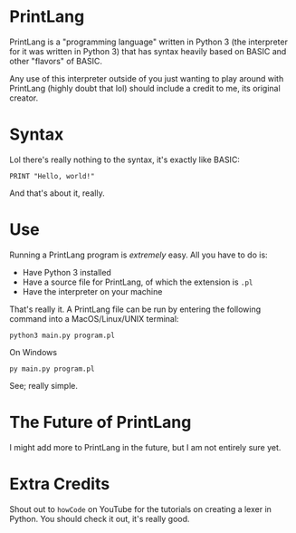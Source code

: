 # PrintLang

PrintLang is a "programming language" written in Python 3 (the interpreter for it was written in Python 3) that has syntax heavily based on 
BASIC and other "flavors" of BASIC.

Any use of this interpreter outside of you just wanting to play around with PrintLang (highly doubt that lol) should include a credit to me, its original creator.

# Syntax

Lol there's really nothing to the syntax, it's exactly like BASIC:
```bas
PRINT "Hello, world!"
```
And that's about it, really.

# Use

Running a PrintLang program is *extremely* easy. All you have to do is:
  - Have Python 3 installed
  - Have a source file for PrintLang, of which the extension is `.pl`
  - Have the interpreter on your machine

That's really it. A PrintLang file can be run by entering the following command into a MacOS/Linux/UNIX terminal:
```
python3 main.py program.pl
```
On Windows
```
py main.py program.pl
```
See; really simple.

# The Future of PrintLang

I might add more to PrintLang in the future, but I am not entirely sure yet.

# Extra Credits

Shout out to `howCode` on YouTube for the tutorials on creating a lexer in Python. You should check it out, it's really good.
